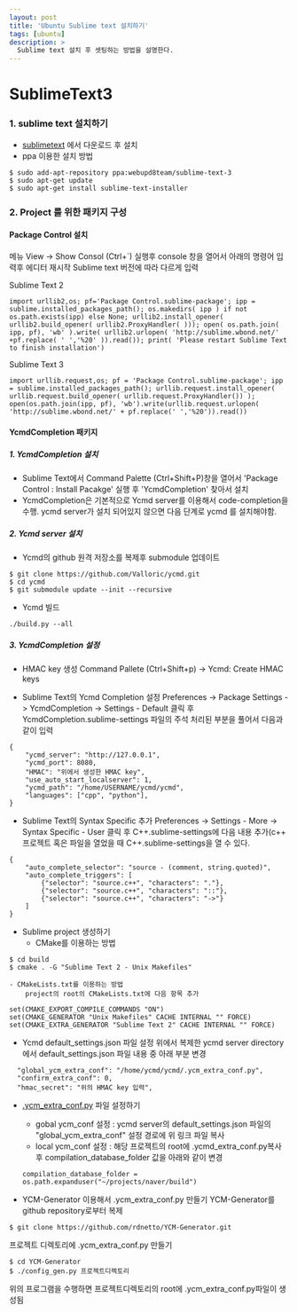 ```yaml
---
layout: post
title: 'Ubuntu Sublime text 설치하기'
tags: [ubuntu]
description: >
  Sublime text 설치 후 셋팅하는 방법을 설명한다. 
---
```



# SublimeText3

### 1. sublime text 설치하기
- [sublimetext](http://www.sublimetext.com/) 에서 다운로드 후 설치
- ppa 이용한 설치 방법


```
$ sudo add-apt-repository ppa:webupd8team/sublime-text-3
$ sudo apt-get update
$ sudo apt-get install sublime-text-installer
```
### 2. Project 를 위한 패키지 구성

#### Package Control 설치
메뉴 View -> Show Consol (Ctrl+`) 실행후 console 창을 열어서 아래의 명령어 입력후 에디터 재시작
Sublime text 버전에 따라 다르게 입력

Sublime Text 2

```
import urllib2,os; pf='Package Control.sublime-package'; ipp = sublime.installed_packages_path(); os.makedirs( ipp ) if not os.path.exists(ipp) else None; urllib2.install_opener( urllib2.build_opener( urllib2.ProxyHandler( ))); open( os.path.join( ipp, pf), 'wb' ).write( urllib2.urlopen( 'http://sublime.wbond.net/' +pf.replace( ' ','%20' )).read()); print( 'Please restart Sublime Text to finish installation')
```

Sublime Text 3

```
import urllib.request,os; pf = 'Package Control.sublime-package'; ipp = sublime.installed_packages_path(); urllib.request.install_opener( urllib.request.build_opener( urllib.request.ProxyHandler()) ); open(os.path.join(ipp, pf), 'wb').write(urllib.request.urlopen( 'http://sublime.wbond.net/' + pf.replace(' ','%20')).read())
```

#### YcmdCompletion 패키지

##### 1. YcmdCompletion 설치
- Sublime Text에서 Command Palette (Ctrl+Shift+P)창을 열어서 'Package Control : Install Pacakge' 실행 후 'YcmdCompletion' 찾아서 설치
- YcmdCompletion은 기본적으로 Ycmd server를 이용해서 code-completion을 수행. ycmd server가 설치 되어있지 않으면 다음 단계로 ycmd 를 설치해야함.

##### 2. Ycmd server 설치
- Ycmd의 github 원격 저장소를 복제후 submodule 업데이트

```
$ git clone https://github.com/Valloric/ycmd.git
$ cd ycmd
$ git submodule update --init --recursive
```

- Ycmd 빌드

```
./build.py --all
```

##### 3. YcmdCompletion 설정

- HMAC key 생성
Command Pallete (Ctrl+Shift+p) -> Ycmd: Create HMAC keys

- Sublime Text의 Ycmd Completion 설정
Preferences -> Package Settings -> YcmdCompletion -> Settings - Default 클릭 후 YcmdCompletion.sublime-settings 파일의 주석 처리된 부분을 풀어서 다음과 같이 입력

```
{
	"ycmd_server": "http://127.0.0.1",
    "ycmd_port": 8080,
    "HMAC": "위에서 생성한 HMAC key",
    "use_auto_start_localserver": 1,
	"ycmd_path": "/home/USERNAME/ycmd/ycmd",
    "languages": ["cpp", "python"],
}
```

- Sublime Text의 Syntax Specific 추가
Preferences -> Settings - More -> Syntax Specific - User 클릭 후 C++.sublime-settings에 다음 내용 추가(c++ 프로젝트 혹은 파일을 열었을 때 C++.sublime-settings을 열 수 있다.

```
{
    "auto_complete_selector": "source - (comment, string.quoted)",
    "auto_complete_triggers": [ 
        {"selector": "source.c++", "characters": "."},
        {"selector": "source.c++", "characters": "::"},
        {"selector": "source.c++", "characters": "->"} 
    ]
}
```

- Sublime project 생성하기
	- CMake를 이용하는 방법

```
$ cd build
$ cmake . -G "Sublime Text 2 - Unix Makefiles"
```

	- CMakeLists.txt를 이용하는 방법
        project의 root의 CMakeLists.txt에 다음 항목 추가

```
set(CMAKE_EXPORT_COMPILE_COMMANDS "ON")
set(CMAKE_GENERATOR "Unix Makefiles" CACHE INTERNAL "" FORCE)
set(CMAKE_EXTRA_GENERATOR "Sublime Text 2" CACHE INTERNAL "" FORCE)
```

- Ycmd default_settings.json 파일 설정
위에서 복제한 ycmd server directory에서 default_settings.json 파일 내용 중 아래 부분 변경


```
  "global_ycm_extra_conf": "/home/ycmd/ycmd/.ycm_extra_conf.py",
  "confirm_extra_conf": 0,
  "hmac_secret": "위의 HMAC key 입력",
```

- [.ycm_extra_conf.py](https://github.com/Valloric/ycmd/blob/master/cpp/ycm/.ycm_extra_conf.py) 파일 설정하기
	- gobal ycm_conf 설정 : ycmd server의 default_settings.json 파일의 "global_ycm_extra_conf" 설정 경로에 위 링크 파일 복사
	- local ycm_conf 설정 : 해당 프로젝트의 root에 .ycmd_extra_conf.py복사 후 compilation_database_folder 값을 아래와 같이 변경

	```
    compilation_database_folder = os.path.expanduser("~/projects/naver/build")
    ```

- YCM-Generator 이용해서 .ycm_extra_conf.py 만들기
YCM-Generator를 github repository로부터 복제


```
$ git clone https://github.com/rdnetto/YCM-Generator.git
```

프로젝트 디렉토리에 .ycm_extra_conf.py 만들기

```
$ cd YCM-Generator
$ ./config_gen.py 프로젝트디렉토리
```

위의 프로그램을 수행하면 프로젝트디렉토리의 root에 .ycm_extra_conf.py파일이 생성됨




